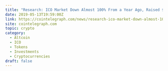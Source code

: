 ```yaml
---
title: "Research: ICO Market Down Almost 100% From a Year Ago, Raised $40 Million in Q1 2019"
date: 2019-05-13T19:59:00Z
link: https://cointelegraph.com/news/research-ico-market-down-almost-100-from-a-year-ago-raised-40-million-in-q1-2019?utm_medium=RSS&utm_source=hune
site: cointelegraph.com
topic: crypto
category:
  - Altcoin
  - ICO
  - Tokens
  - Investments
  - Cryptocurrencies
draft: false
---
```


